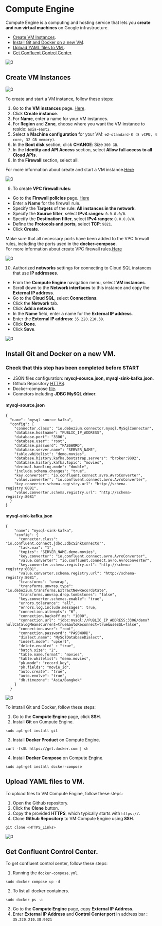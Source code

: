 # Compute Engine

Compute Engine is a computing and hosting service that lets you **create and run virtual machines** on Google infrastructure. 

- [Create VM Instances](02-compute-engine.md#Create-VM-Instances).<br> 
- [Install Git and Docker on a new VM](02-compute-engine.md#Install-Git-and-Docker-on-a-new-VM).<br>
- [Upload YAML files to VM ](02-compute-engine.md#Upload-YAML-files-to-VM).<br>
- [Get Confluent Control Center](02-compute-engine.md#Get-Confluent-Control-Center).<br>

![0](/images/07.png)

## Create VM Instances

![0](/images/08.png)

To create and start a VM instance, follow these steps:
1. Go to the **VM instances** page. [Here](https://console.cloud.google.com/projectselector2/compute/instances?_ga=2.1051961.984664577.1707279696-731346549.1689819688&_gac=1.57318104.1705473038.CjwKCAiA75itBhA6EiwAkho9e44wKFEVt0zpyn3yKBtkQVigcqv9l2pn-XhcAq4CQhLZTiajuYk3phoCbYYQAvD_BwE&supportedpurview=project).
2. Click **Create instance**.
3. For **Name**, enter a name for your VM instances.
4. For **Region** and **Zone**, choose where you want the VM instance to reside: `asia-east2`.
5. Select a **Machine configuration** for your VM: `e2-standard-8 (8 vCPU, 4 core, 32 GB memory)`.
6. In the **Boot disk** section, click **CHANGE**: Size `300 GB`.
7. In the **Identity and API Access** section, select **Allow full access to all Cloud APIs**.
8. In the **Firewall** section, select all.

For more information about create and start a VM instance.[Here](https://cloud.google.com/compute/docs/instances/create-start-instance)

![0](/images/09.png)

9. To create **VPC firewall rules**:
- Go to the **Firewall policies** page. [Here](https://console.cloud.google.com/net-security/firewall-manager/firewall-policies/list?_ga=2.71910811.984664577.1707279696-731346549.1689819688&_gac=1.156871241.1705473038.CjwKCAiA75itBhA6EiwAkho9e44wKFEVt0zpyn3yKBtkQVigcqv9l2pn-XhcAq4CQhLZTiajuYk3phoCbYYQAvD_BwE)
- Enter a **Name** for the firewall rule.
- Specify the **Targets** of the rule: **All instances in the network**.
- Specify the **Source filter**, select **IPv4 ranges**: `0.0.0.0/0`.
- Specify the **Destination filter**, select **IPv4 ranges**: `0.0.0.0/0`.
- Define the **Protocols and ports**, select **TCP**: `9021`.
- Click **Create**.<br>


Make sure that all necessary ports have been added to the VPC firewall rules, including the ports used in the **docker-compose**.<br>
For more information about create VPC firewall rules.[Here](https://cloud.google.com/firewall/docs/using-firewalls#rules-for-common-use-cases)

![0](/images/10.png)

10. Authorized **networks** settings for connecting to Cloud SQL instances that use **IP addresses**.
- From the **Compute Engine** navigation menu, select **VM instances**.
- Scroll down to the **Network interfaces** to this instance and copy the **External IP address**.
- Go to the **Cloud SQL**, select **Connections**.
- Click the **Network** tab.
- Click **Add a network**.
- In the **Name** field, enter a name for the **External IP address**.
- Enter the **External IP address**: `35.220.210.38`.
- Click **Done**.
- Click **Save**.
   
![0](/images/11.png)

## Install Git and Docker on a new VM. 

### Check that this step has been completed before START
- JSON files configuration: **mysql-source.json, mysql-sink-kafka.json**. 
- Github Repository [HTTPS](https://github.com/thunchanokbow/Cinema-Data-Streaming-with-Kafka.git).
- Docker-compose [file](https://github.com/thunchanokbow/Cinema-Data-Streaming-with-Kafka/blob/kafka/docker-compose.yml).
- Connetors including **JDBC MySQL driver**.

#### mysql-source.json

```
{
  "name": "mysql-source-kafka",
  "config": {
    "connector.class": "io.debezium.connector.mysql.MySqlConnector",
    "database.hostname": "PUBLIC_IP_ADDRESS",
    "database.port": "3306",
    "database.user": "root",
    "database.password": "PASSWORD",
    "database.server.name": "SERVER_NAME",
    "table.whitelist": "demo.movies",
    "database.history.kafka.bootstrap.servers": "broker:9092",
    "database.history.kafka.topic": "movies",
    "decimal.handling.mode": "double",
    "include.schema.changes": "true",
    "key.converter": "io.confluent.connect.avro.AvroConverter",
    "value.converter": "io.confluent.connect.avro.AvroConverter",
    "key.converter.schema.registry.url": "http://schema-registry:8081",
    "value.converter.schema.registry.url": "http://schema-registry:8081"
  }
}
```

#### mysql-sink-kafka.json

```
{
    "name": "mysql-sink-kafka",
    "config": {
      "connector.class": "io.confluent.connect.jdbc.JdbcSinkConnector",
      "task.max": "1",
      "topics": "SERVER_NAME.demo.movies",
      "key.converter": "io.confluent.connect.avro.AvroConverter",
      "value.converter": "io.confluent.connect.avro.AvroConverter",
      "key.converter.schema.registry.url": "http://schema-registry:8081",
      "value.converter.schema.registry.url": "http://schema-registry:8081",
      "transforms": "unwrap",
      "transforms.unwrap.type": "io.debezium.transforms.ExtractNewRecordState",
      "transforms.unwrap.drop.tombstones": "false",
      "key.converter.schemas.enable": "true",
      "errors.tolerance": "all",
      "errors.log.include.messages": true,
      "connection.attempts": "6",
      "connection.backoff.ms": "1000",
      "connection.url": "jdbc:mysql://PUBLIC_IP_ADDRESS:3306/demo?nullCatalogMeansCurrent=true&autoReconnect=true&useSSL=false",
      "connection.user": "root",
      "connection.password": "PASSWORD",
      "dialect.name": "MySqlDatabaseDialect",
      "insert.mode": "upsert",
      "delete.enabled" : "true",
      "batch.size": "2",
      "table.name.format": "movies",
      "table.whitelist": "demo.movies",
      "pk.mode": "record_key",
      "pk.fields": "movie_id",
      "auto.create": "true",
      "auto.evolve": "true",
      "db.timezone": "Asia/Bangkok"
    }
  }

```
![0](/images/07.png)

To intstall Git and Docker, follow these steps: 
1. Go to the **Compute Engine** page, click **SSH**.
2. Install **Git** on Cumpute Engine.
```
sudo apt-get install git
```
3. Install **Docker Product** on Compute Engine.
```
curl -fsSL https://get.docker.com | sh
```
4. Install **Docker Compose** on Compute Engine.
```
sudo apt-get install docker-compose
```

## Upload YAML files to VM. 
To upload files to VM Compute Engine, follow these steps:
1. Open the Github repository.
2. Click the **Clone** button.
3. Copy the provided **HTTPS**, which typically starts with `https://`.
4. Clone **Github Repository** to VM Compute Engine using **SSH**.
```
git clone <HTTPS_Links>
```

![0](/images/12.png)

## Get Confluent Control Center. 
To get confluent control center, follow these steps:
1. Running the `docker-compose.yml`.
```
sudo docker compose up -d
```
2. To list all docker containers.
```
sudo docker ps -a
```
3. Go to the **Compute Engine** page, copy **External IP Address**.
4. Enter **External IP Address** and **Control Center port** in address bar : `35.220.210.38:9021` 
